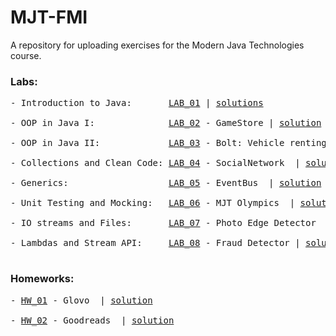 # MJT-FMI
A repository for uploading exercises for the Modern Java Technologies course.

### Labs:
<pre>
- Introduction to Java:       <a href="https://github.com/fmi/java-course/tree/master/01-intro-to-java/lab">LAB_01</a> | <a href="https://github.com/ymatevva/MJT-FMI/tree/main/LABS/LAB_01">solutions</a> </br>
- OOP in Java I:              <a href="https://github.com/fmi/java-course/tree/master/02-oop-in-java-i/lab">LAB_02</a> - GameStore | <a href="https://github.com/ymatevva/MJT-FMI/tree/main/LABS/LAB_02/src/bg/sofia/uni/fmi/mjt/gameplatform/store">solution</a> </br>
- OOP in Java II:             <a href="https://github.com/fmi/java-course/tree/master/03-oop-in-java-ii/lab">LAB_03</a> - Bolt: Vehicle renting  | <a href="https://github.com/ymatevva/MJT-FMI/tree/main/LABS/LAB_03/src/bg/sofia/uni/fmi/mjt/vehiclerent">solution</a> </br>
- Collections and Clean Code: <a href="https://github.com/fmi/java-course/tree/master/04-collections-clean-code/lab">LAB_04</a> - SocialNetwork  | <a href="https://github.com/ymatevva/MJT-FMI/tree/main/LABS/LAB_04/src/bg/sofia/uni/fmi/mjt/socialnetwork">solution</a> </br>
- Generics:                   <a href="https://github.com/fmi/java-course/tree/master/05-generics/lab">LAB_05</a> - EventBus  | <a href="https://github.com/ymatevva/MJT-FMI/tree/main/LABS/LAB_05/EventBus(2024)/src/bg/sofia/uni/fmi/mjt/eventbus">solution</a> </br>
- Unit Testing and Mocking:   <a href="https://github.com/fmi/java-course/tree/master/06-unit-testing-and-mocking/lab">LAB_06</a> - MJT Olympics  | <a href="https://github.com/ymatevva/MJT-FMI/tree/main/LABS/LAB_06">solution</a> </br>
- IO streams and Files:       <a href="https://github.com/fmi/java-course/tree/master/07-io-streams-and-files/lab">LAB_07</a> - Photo Edge Detector  | <a href="https://github.com/ymatevva/MJT-FMI/tree/main/LABS/LAB_07">solution</a> </br>
- Lambdas and Stream API:     <a href="https://github.com/fmi/java-course/tree/master/08-lambdas-and-stream-api/lab">LAB_08</a> - Fraud Detector | <a href="https://github.com/ymatevva/MJT-FMI/tree/main/LABS/LAB_08">solution</a> </br>
</pre>

### Homeworks:
<pre>
- <a href="https://github.com/fmi/java-course/tree/master/homeworks/01-glovo">HW_01</a> - Glovo  | <a href="https://github.com/ymatevva/MJT-FMI/tree/main/HWS/HW_01/src/bg/sofia/uni/fmi/mjt/glovo">solution</a> </br>
- <a href="https://github.com/fmi/java-course/tree/master/homeworks/02-goodreads">HW_02</a> - Goodreads  | <a href="https://github.com/ymatevva/MJT-FMI/tree/main/HWS/HW_02">solution</a> </br>
</pre>
